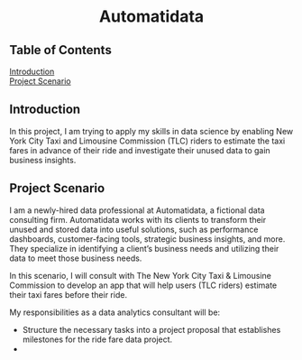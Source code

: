 <h1 align=center> Automatidata </h1>

## Table of Contents
[Introduction](#Introduction)<br>
[Project Scenario](#Project_Scenario)<br>

<a id="Introduction"></a>
## Introduction
In this project, I am trying to apply my skills in data science by enabling New York City Taxi and Limousine Commission (TLC) riders
to estimate the taxi fares in advance of their ride and investigate their unused data to gain business insights.

<a id="Project_Scenario"></a>
## Project Scenario
I am a newly-hired data professional at Automatidata, a fictional data consulting firm. Automatidata works with its clients to transform their unused and stored data into useful solutions, such as performance dashboards, customer-facing tools, strategic business insights, and more. They specialize in identifying a client’s business needs and utilizing their data to meet those business needs. 

In this scenario, I will consult with The New York City Taxi & Limousine Commission to develop an app that will help users (TLC riders) estimate their taxi fares before their ride.

My responsibilities as a data analytics consultant will be:
- Structure the necessary tasks into a project proposal that establishes milestones for the ride fare data project.
- 
